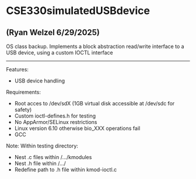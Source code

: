 # CSE330simulatedUSBdevice

## (Ryan Welzel 6/29/2025)

OS class backup. Implements a block abstraction read/write interface to a USB device, using a custom IOCTL interface

---

Features:
- USB device handling


Requirements:
- Root acces to /dev/sdX (1GB virtual disk accessible at /dev/sdc for safety)
- Custom ioctl-defines.h for testing
- No AppArmor/SELinux restrictions
- Linux version 6.10 otherwise bio_XXX operations fail
- GCC

Note: Within testing directory:
- Nest .c files within /.../kmodules
- Nest .h file within /.../
- Redefine path to .h file within kmod-ioctl.c
